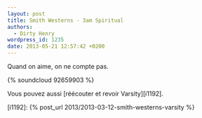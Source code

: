 ```yaml
---
layout: post
title: Smith Westerns - 3am Spiritual
authors:
  - Dirty Henry
wordpress_id: 1235
date: 2013-05-21 12:57:42 +0200
---
```


Quand on aime, on ne compte pas.

{% soundcloud 92659903 %}

Vous pouvez aussi [réécouter et revoir Varsity][i1192].

[i1192]: {% post_url 2013/2013-03-12-smith-westerns-varsity %}
